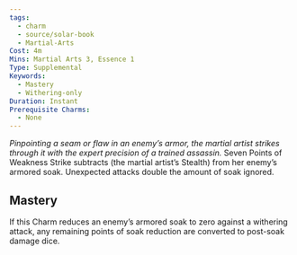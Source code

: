 ```yaml
---
tags:
  - charm
  - source/solar-book
  - Martial-Arts
Cost: 4m
Mins: Martial Arts 3, Essence 1
Type: Supplemental
Keywords:
  - Mastery
  - Withering-only
Duration: Instant
Prerequisite Charms:
  - None
---
```

*Pinpointing a seam or flaw in an enemy’s armor, the martial artist strikes through it with the expert precision of a trained assassin.* 
Seven Points of Weakness Strike subtracts (the martial artist’s Stealth) from her enemy’s armored soak. Unexpected attacks double the amount of soak ignored. 
## Mastery
If this Charm reduces an enemy’s armored soak to zero against a withering attack, any remaining points of soak reduction are converted to post-soak damage dice.